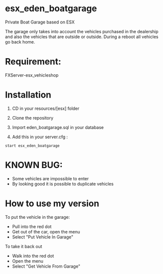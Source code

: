 # esx_eden_boatgarage
Private Boat Garage based on ESX

The garage only takes into account the vehicles purchased in the dealership and also the vehicles that are outside or outside.
During a reboot all vehicles go back home.

# Requirement:
FXServer-esx_vehicleshop

# Installation

1) CD in your resources/[esx] folder
2) Clone the repository
3) Import eden_boatgarage.sql in your database

4) Add this in your server.cfg :

```
start esx_eden_boatgarage
```

# KNOWN BUG:

- Some vehicles are impossible to enter
- By looking good it is possible to duplicate vehicles

# How to use my version
To put the vehicle in the garage:
- Pull into the red dot
- Get out of the car, open the menu
- Select "Put Vehicle In Garage"<br />

To take it back out
- Walk into the red dot
- Open the menu
- Select "Get Vehicle From Garage"
